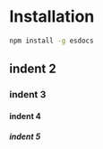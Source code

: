 # Installation

```sh
npm install -g esdocs
```

## indent 2
### indent 3
#### indent 4
##### indent 5
